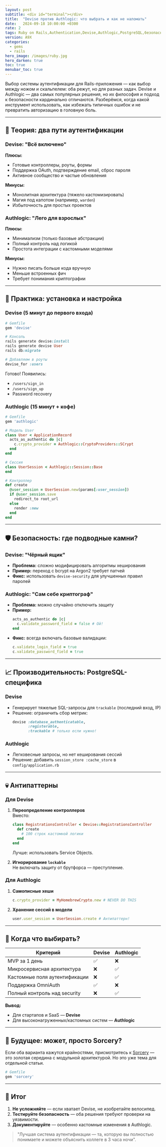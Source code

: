 ```yaml
---
layout: post
subtitle: <div id="terminal"></div>
title:  "Devise против Authlogic: что выбрать и как не наломать"
date:   2024-09-18 10:00:00 +0300
rate: 2
tags: Ruby on Rails,Authentication,Devise,Authlogic,PostgreSQL,безопасность
version: A9X
categories:
  - gems
  - rails
hero_image: /images/ruby.jpg
hero_darken: true
toc: true
menubar_toc: true
---
```

Выбор системы аутентификации для Rails-приложения — как выбор между ножом и скальпелем: оба режут, но для разных задач. Devise и Authlogic — два самых популярных решения, но их философия и подход к безопасности кардинально отличаются. Разберёмся, когда какой инструмент использовать, как избежать типичных ошибок и не превратить авторизацию в головную боль.

---

## 🧠 Теория: два пути аутентификации

### Devise: "Всё включено"
**Плюсы:**
- Готовые контроллеры, роуты, формы
- Поддержка OAuth, подтверждение email, сброс пароля
- Активное сообщество и частые обновления

**Минусы:**
- Монолитная архитектура (тяжело кастомизировать)
- Магия под капотом (например, `warden`)
- Избыточность для простых проектов

### Authlogic: "Лего для взрослых"
**Плюсы:**
- Минимализм (только базовые абстракции)
- Полный контроль над логикой
- Простота интеграции с кастомными моделями

**Минусы:**
- Нужно писать больше кода вручную
- Меньше встроенных фич
- Требует понимания криптографии

---

## 🔧 Практика: установка и настройка

### Devise (5 минут до первого входа)
```ruby
# Gemfile
gem 'devise'

# Консоль
rails generate devise:install
rails generate devise User
rails db:migrate

# Добавляем в роуты
devise_for :users
```

Готово! Появились:
- `/users/sign_in`
- `/users/sign_up`
- Password recovery

### Authlogic (15 минут + кофе)
```ruby
# Gemfile
gem 'authlogic'

# Модель User
class User < ApplicationRecord
  acts_as_authentic do |c|
    c.crypto_provider = Authlogic::CryptoProviders::SCrypt
  end
end

# Сессия
class UserSession < Authlogic::Session::Base
end

# Контроллер
def create
  @user_session = UserSession.new(params[:user_session])
  if @user_session.save
    redirect_to root_url
  else
    render :new
  end
end
```

---

## 🛡 Безопасность: где подводные камни?

### Devise: "Чёрный ящик"
- **Проблема:** сложно модифицировать алгоритмы хеширования
- **Пример:** переход с bcrypt на Argon2 требует патчей
- **Фикс:** использовать `devise-security` для улучшенных правил паролей

### Authlogic: "Сам себе криптограф"
- **Проблема:** можно случайно отключить защиту
- **Пример:** 
  ```ruby
  acts_as_authentic do |c|
    c.validate_password_field = false # Ой!
  end
  ```
- **Фикс:** всегда включать базовые валидации:
  ```ruby
  c.validate_login_field = true
  c.validate_password_field = true
  ```

---

## 📈 Производительность: PostgreSQL-специфика

### Devise
- Генерирует тяжелые SQL-запросы для `trackable` (последний вход, IP)
- Решение: ограничить сбор метрик:
  ```ruby
  devise :database_authenticatable, 
         :registerable,
         :trackable # только если нужно!
  ```

### Authlogic
- Легковесные запросы, но нет кеширования сессий
- Решение: добавить `session_store :cache_store` в `config/application.rb`

---

## 💀 Антипаттерны

### Для Devise
1. **Переопределение контроллеров**  
   Вместо:
   ```ruby
   class RegistrationsController < Devise::RegistrationsController
     def create
       # 100 строк кастомной логики
     end
   end
   ```
   Лучше: использовать Service Objects.

2. **Игнорирование `lockable`**  
   Не включать защиту от брутфорса — преступление.

### Для Authlogic
1. **Самописные хеши**  
   ```ruby
   c.crypto_provider = MyHomebrewCrypto.new # NEVER DO THIS
   ```
2. **Хранение сессий в модели**  
   ```ruby
   user.user_session = UserSession.create # Антипаттерн!
   ```

---

## 🎯 Когда что выбирать?

| Критерий               | Devise | Authlogic |
|------------------------|--------|-----------|
| MVP за 1 день          | ✅      | ❌         |
| Микросервисная архитектура | ❌      | ✅         |
| Кастомные поля аутентификации | ❌      | ✅         |
| Поддержка OmniAuth     | ✅      | ❌         |
| Полный контроль над security | ❌      | ✅         |

**Вывод:**  
- Для стартапов и SaaS — **Devise**  
- Для высоконагруженных/кастомных систем — **Authlogic**  

---

## 🔮 Будущее: может, просто Sorcery?

Если оба варианта кажутся крайностями, присмотритесь к [Sorcery](https://github.com/Sorcery/sorcery) — это золотая середина с модульной архитектурой. Но это уже тема для отдельной статьи.

```ruby
# Gemfile
gem 'sorcery'
```

---

## 🧾 Итог

1. **Не усложняйте** — если хватает Devise, не изобретайте велосипед.  
2. **Тестируйте безопасность** — оба решения требуют проверки на уязвимости.  
3. **Документируйте** — особенно кастомные изменения в Authlogic.  

> "Лучшая система аутентификации — та, которую вы полностью понимаете и можете объяснить коллеге в 3 часа ночи".
